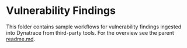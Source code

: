 # Vulnerability Findings
This folder contains sample workflows for vulnerability findings ingested into Dynatrace from third-party tools.
For the overview see the parent [readme.md](../readme.md).
